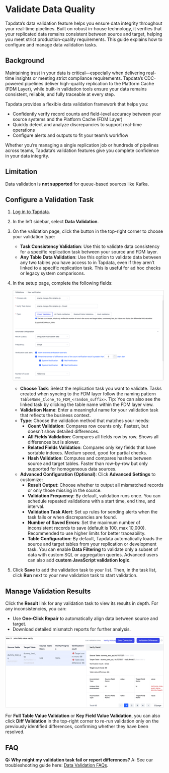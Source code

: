 # Validate Data Quality

Tapdata’s data validation feature helps you ensure data integrity throughout your real-time pipelines. Built on robust in-house technology, it verifies that your replicated data remains consistent between source and target, helping you meet strict production-quality requirements. This guide explains how to configure and manage data validation tasks.

## Background

Maintaining trust in your data is critical—especially when delivering real-time insights or meeting strict compliance requirements. Tapdata’s CDC-powered pipelines deliver high-quality replication to the Platform Cache (FDM Layer), while built-in validation tools ensure your data remains consistent, reliable, and fully traceable at every step.

Tapdata provides a flexible data validation framework that helps you:

- Confidently verify record counts and field-level accuracy between your source systems and the Platform Cache (FDM Layer)
- Quickly detect and analyze discrepancies to support real-time operations
- Configure alerts and outputs to fit your team’s workflow

Whether you’re managing a single replication job or hundreds of pipelines across teams, Tapdata’s validation features give you complete confidence in your data integrity.

## Limitation

Data validation is **not supported** for queue-based sources like Kafka.

## Configure a Validation Task

1. [Log in to Tapdata](../../user-guide/log-in.md).

2. In the left sidebar, select **Data Validation**.

3. On the validation page, click the button in the top-right corner to choose your validation type:

   - **Task Consistency Validation**: Use this to validate data consistency for a specific replication task between your source and FDM layer.
   - **Any Table Data Validation**: Use this option to validate data between any two tables you have access to in Tapdata, even if they aren’t linked to a specific replication task. This is useful for ad hoc checks or legacy system comparisons.

4. In the setup page, complete the following fields:

   ![Setting validation Task](../../images/check_data_settings.png)

   - **Choose Task**: Select the replication task you want to validate. Tasks created when syncing to the FDM layer follow the naming pattern `TableName_Clone_To_FDM_<random_suffix>`.
      Tip: You can also see the linked task by clicking the table name within the FDM layer view.
   - **Validation Name**: Enter a meaningful name for your validation task that reflects the business context.
   - **Type**: Choose the validation method that matches your needs:
     - **Count Validation**: Compares row counts only. Fastest, but doesn’t show detailed differences.
     - **All Fields Validation**: Compares all fields row by row. Shows all differences but is slower.
     - **Related Fields Validation**: Compares only key fields that have sortable indexes. Medium speed, good for partial checks.
     - **Hash Validation**: Computes and compares hashes between source and target tables. Faster than row-by-row but only supported for homogeneous data sources.
   - **Advanced Configuration (Optional)**: Click **Advanced Settings** to customize:
     - **Result Output**: Choose whether to output all mismatched records or only those missing in the source.
     - **Validation Frequency**: By default, validation runs once. You can schedule repeated validations with a start time, end time, and interval.
     - **Validation Task Alert**: Set up rules for sending alerts when the task fails or when discrepancies are found.
     - **Number of Saved Errors**: Set the maximum number of inconsistent records to save (default is 100, max 10,000). Recommended to use higher limits for better traceability.
     - **Table Configuration**: By default, Tapdata automatically loads the source and target tables from your replication or development task. You can enable **Data Filtering** to validate only a subset of data with custom SQL or aggregation queries. Advanced users can also add **custom JavaScript validation logic**.

5. Click **Save** to add the validation task to your list.
    Then, in the task list, click **Run** next to your new validation task to start validation.

## Manage Validation Results

Click the **Result** link for any validation task to view its results in depth. For any inconsistencies, you can:

- Use **One-Click Repair** to automatically align data between source and target.
- Download detailed mismatch reports for further analysis.

![View validation Results](../../images/check_data_result_en.png)

For **Full Table Value Validation** or **Key Field Value Validation**, you can also click **Diff Validation** in the top-right corner to re-run validation only on the previously identified differences, confirming whether they have been resolved.

## FAQ

**Q: Why might my validation task fail or report differences?**
A: See our troubleshooting guide here: [Data Validation FAQs](https://docs.tapdata.net/faq/data-pipeline#check-data).

